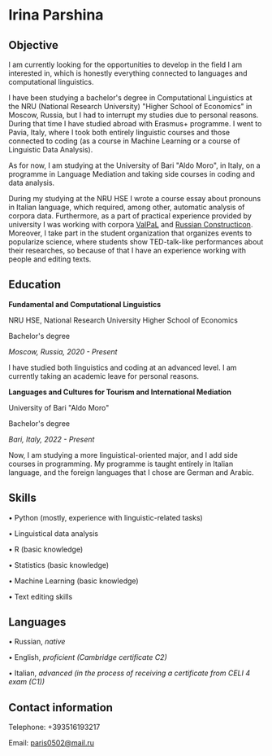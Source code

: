 # Irina Parshina

## Objective

I am currently looking for the opportunities to develop in the field I am interested in, which is honestly everything connected to languages and computational linguistics.

I have been studying a bachelor's degree in Computational Linguistics at the NRU (National Research University) "Higher School of Economics" in Moscow, Russia, but I had to interrupt my studies due to personal reasons. During that time I have studied abroad with Erasmus+ programme. I went to Pavia, Italy, where I took both entirely linguistic courses and those connected to coding (as a course in Machine Learning or a course of Linguistic Data Analysis).

As for now, I am studying at the University of Bari "Aldo Moro", in Italy, on a programme in Language Mediation and taking side courses in coding and data analysis.

During my studying at the NRU HSE I wrote a course essay about pronouns in Italian language, which required, among other, automatic analysis of corpora data. Furthermore, as a part of practical experience provided by university I was working with corpora [ValPaL](https://valpal.info/contributions/russ1263#tverbs) and [Russian Constructicon](https://constructicon.github.io/russian/about/).
Moreover, I take part in the student organization that organizes events to popularize science, where students show TED-talk-like performances about their researches, so because of that I have an experience working with people and editing texts.

## Education

**Fundamental and Computational Linguistics**

NRU HSE, National Research University Higher School of Economics

Bachelor's degree

*Moscow, Russia, 2020 - Present*

I have studied both linguistics and coding at an advanced level. I am currently taking an academic leave for personal reasons.
            
**Languages and Cultures for Tourism and International Mediation**

University of Bari "Aldo Moro"

Bachelor's degree

*Bari, Italy, 2022 - Present*

Now, I am studying a more linguistical-oriented major, and I add side courses in programming. My programme is taught entirely in Italian language, and the foreign languages that I chose are German and Arabic.

## Skills

• Python (mostly, experience with linguistic-related tasks)
            
• Linguistical data analysis
            
• R (basic knowledge)
            
• Statistics (basic knowledge)
            
• Machine Learning (basic knowledge)
            
• Text editing skills

## Languages

• Russian, *native*
            
• English, *proficient (Cambridge certificate C2)*
            
• Italian, *advanced (in the process of receiving a certificate from CELI 4 exam (C1))*

## Contact information

Telephone: +393516193217 

Email: paris0502@mail.ru 
